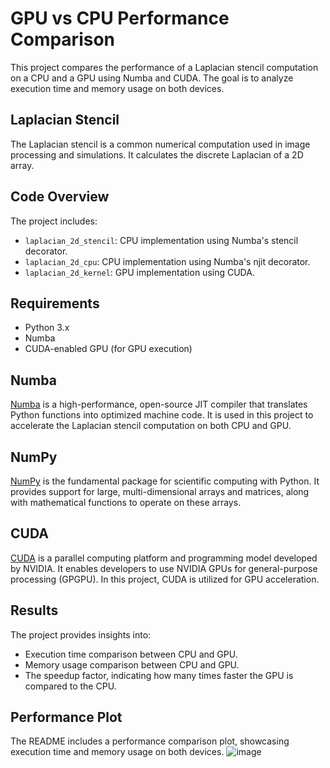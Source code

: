 # GPU vs CPU Performance Comparison

This project compares the performance of a Laplacian stencil computation on a CPU and a GPU using Numba and CUDA. The goal is to analyze execution time and memory usage on both devices.

## Laplacian Stencil

The Laplacian stencil is a common numerical computation used in image processing and simulations. It calculates the discrete Laplacian of a 2D array.

## Code Overview

The project includes:

- `laplacian_2d_stencil`: CPU implementation using Numba's stencil decorator.
- `laplacian_2d_cpu`: CPU implementation using Numba's njit decorator.
- `laplacian_2d_kernel`: GPU implementation using CUDA.

## Requirements

- Python 3.x
- Numba
- CUDA-enabled GPU (for GPU execution)

## Numba

[Numba](http://numba.pydata.org/) is a high-performance, open-source JIT compiler that translates Python functions into optimized machine code. It is used in this project to accelerate the Laplacian stencil computation on both CPU and GPU.

## NumPy

[NumPy](https://numpy.org/) is the fundamental package for scientific computing with Python. It provides support for large, multi-dimensional arrays and matrices, along with mathematical functions to operate on these arrays.

## CUDA

[CUDA](https://developer.nvidia.com/cuda-zone) is a parallel computing platform and programming model developed by NVIDIA. It enables developers to use NVIDIA GPUs for general-purpose processing (GPGPU). In this project, CUDA is utilized for GPU acceleration.

## Results

The project provides insights into:

- Execution time comparison between CPU and GPU.
- Memory usage comparison between CPU and GPU.
- The speedup factor, indicating how many times faster the GPU is compared to the CPU.

## Performance Plot

The README includes a performance comparison plot, showcasing execution time and memory usage on both devices.
![image](https://github.com/Marinto-Richee/2D-Stenciling-using-CUDA-and-CPU/assets/65499285/09418ac1-3fcb-4f54-be8a-4df327b2b96d)
